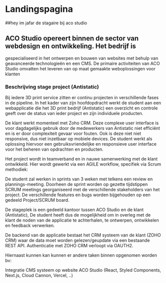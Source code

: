 # Landingspagina
##hey im jafar de stagaire bij aco studio 


## ACO Studio opereert binnen de sector van webdesign en ontwikkeling. Het bedrijf is
gespecialiseerd in het ontwerpen en bouwen van websites met behulp van geavanceerde
technologieën en een CMS. De primaire activiteiten van ACO Studio omvatten het leveren van
op maat gemaakte weboplossingen voor klanten


### Beschrijving stage project (Antistatic)

Bij iedere 3D print service zitten er continu projecten in verschillende fases in de pipeline. In het kader van zijn hoofdopdracht werkt de student aan een webapplicatie die het 3D print bedrijf (Antistatic) een overzicht en controle geeft over de status van ieder project en zijn individuele producten.   

De klant werkt momenteel met Zoho CRM. Deze complexe user interface is voor dagdagelijks gebruik door de medewerkers van Antistatic niet efficiënt en is er door complexiteit gevaar voor fouten. Ook is deze niet niet responsive, dus niet inzetbaar op mobiele devices.  De student werkt als oplossing hiervoor een gebruiksvriendelijke en responsieve user interface voor het beheren van opdrachten en producten. 

Het project wordt in teamverband en in nauwe samenwerking met de klant ontwikkeld. Hier wordt gewerkt via een AGILE workflow, specifiek via Scrum methodiek:  

De student zal werken in sprints van 3 weken met telkens een review en plannings-meeting. Doorheen de sprint worden op gezette tijdstippen SCRUM meetings georganiseerd met de verschillende stakeholders van het project. De verschillende features en bugs worden bijgehouden op een gedeeld Project/SCRUM board.  

De stageplek is een gedeeld kantoor tussen ACO Studio en de klant (Antistatic), De student heeft dus de mogelijkheid om in overleg met de klant de noden van de applicatie te achterhalen, te ontwerpen, ontwikkelen en feedback verwerken.   

De backend van de applicatie bestaat het CRM systeem van de klant (ZOHO CRM) waar de data moet worden gelezen/geupdate via een bestaande REST API. Authenticatie met ZOHO CRM verloopt via OAUTH2.  

Hiernaast kunnen kan kunnen er andere taken binnen opgenomen worden bv:  

Integratie CMS systeem op website ACO Studio (React, Styled Components, Next.js, Cloud Cannon, Vercel, ..)	

